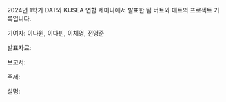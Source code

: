 2024년 1학기 DAT와 KUSEA 연합 세미나에서 발표한 팀 버트와 매트의 프로젝트 기록입니다.

기여자: 이나원, 이다빈, 이체영, 전영준

발표자료:

보고서:

주제:

설명:
